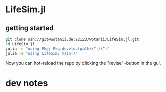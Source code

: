 # LifeSim.jl

## getting started 

```zsh
git clone ssh://git@wotanii.de:22123/wotanii/LifeSim.jl.git
cd LifeSim.jl
julia -e "using Pkg; Pkg.develop(path=\"./\")"
julia -e "using LifeSim; main()"
```

Now you can hot-reload the repo by clicking the "revise"-button in the gui. 


# dev notes

